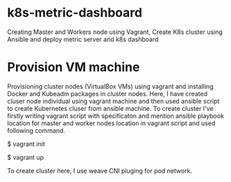 # k8s-metric-dashboard
Creating Master and Workers node using Vagrant, Create K8s cluster using Ansible and deploy metric server and k8s dashboard

# Provision VM machine 
Provisioning cluster nodes (VirtualBox VMs) using vagrant and installing Docker and Kubeadm packages in cluster nodes.
Here, I have created cluser node individual using vagrant machine and then used ansible script to create Kubernetes cluser from ansible machine.
To create cluster I've firstly writing vagrant script with specificaton and mention ansible playbook location for master and worker nodes location in vagrant script and used following command. 

$ vagrant init

$ vagrant up

To create cluster here, I use weave CNI pluging for pod network. 

